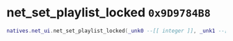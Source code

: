 # net_set_playlist_locked `0x9D9784B8`

```lua
natives.net_ui.net_set_playlist_locked(_unk0 --[[ integer ]], _unk1 --[[ integer ]])
```